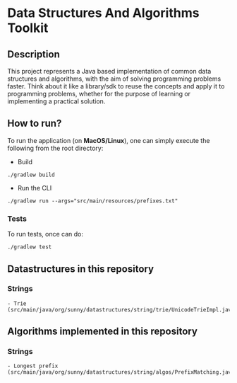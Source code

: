 # Data Structures And Algorithms Toolkit

## Description

This project represents a Java based implementation of common data structures and algorithms, with the aim
of solving programming problems faster. Think about it like a library/sdk to reuse the concepts and apply it to
programming problems, whether for the purpose of learning or implementing a practical solution. 


## How to run?

To run the application (on **MacOS/Linux**), one can simply execute the following from the root directory:
- Build
```shell
./gradlew build
```

- Run the CLI
```shell
./gradlew run --args="src/main/resources/prefixes.txt"
```

### Tests

To run tests, once can do:

```shell
./gradlew test
```

## Datastructures in this repository
### Strings
    - Trie (src/main/java/org/sunny/datastructures/string/trie/UnicodeTrieImpl.java)

## Algorithms implemented in this repository
### Strings
    - Longest prefix (src/main/java/org/sunny/datastructures/string/algos/PrefixMatching.java)

